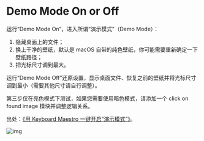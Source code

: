 # Demo Mode On or Off

运行“Demo Mode On”，进入所谓“演示模式”（Demo Mode）：

1. 隐藏桌面上的文件；
2. 换上干净的壁纸，默认是 macOS 自带的纯色壁纸，你可能需要重新确定一下壁纸路径；
3. 把光标尺寸调到最大。

运行“Demo Mode Off”还原设置，显示桌面文件、恢复之前的壁纸并将光标尺寸调到最小（需要其他尺寸请自行调整）。

第三步仅在亮色模式下测试，如果您需要使用暗色模式，请添加一个 click on found image 模块并调整逻辑关系。

出处：[《用 Keyboard Maestro 一键开启“演示模式”》](https://utgd.net/article/20710)。

![img](img.gif)